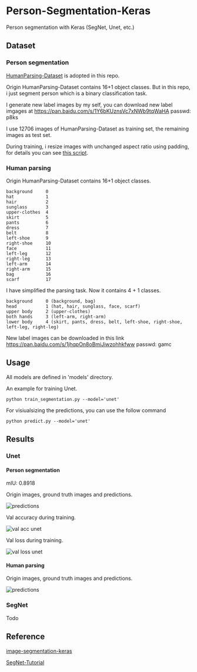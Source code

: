 # Person-Segmentation-Keras
Person segmentation with Keras (SegNet, Unet, etc.)

## Dataset

### Person segmentation

[HumanParsing-Dataset](https://github.com/lemondan/HumanParsing-Dataset) is adopted in this repo.

Origin HumanParsing-Dataset contains 16+1 object classes. But in this repo, i just segment person which is a binary classification task.

I generate new label images by my self, you can download new label imgages at https://pan.baidu.com/s/1Y6bKUznsVc7xNWb9tqWaHA passwd: p8ks

I use 12706 images of HumanParsing-Dataset as training set, the remaining images as test set.

During training, i resize images with unchanged aspect ratio using padding, for details you can see [this script](https://github.com/TianzhongSong/Person-Segmentation-Keras/blob/master/utils/segdata_generator.py).

### Human parsing

Origin HumanParsing-Dataset contains 16+1 object classes. 

    background     0
    hat            1
    hair           2 
    sunglass       3
    upper-clothes  4
    skirt          5
    pants          6
    dress          7
    belt           8
    left-shoe      9
    right-shoe     10
    face           11
    left-leg       12
    right-leg      13
    left-arm       14
    right-arm      15
    bag            16
    scarf          17

I have simplified the parsing task. Now it contains 4 + 1 classes.

    background     0 (background, bag)
    head           1 (hat, hair, sunglass, face, scarf)
    upper body     2 (upper-clothes)
    both hands     3 (left-arm, right-arm)
    lower body     4 (skirt, pants, dress, belt, left-shoe, right-shoe, left-leg, right-leg)

New label images can be downloaded in this link https://pan.baidu.com/s/1jhqpOn8oBmiJiwzohhkfww passwd: gamc

## Usage

All models are defined in 'models' directory.

An example for training Unet.

    python train_segmentation.py --model='unet'

For visiualsizing the predictions, you can use the follow command

    python predict.py --model='unet'
    
## Results

### Unet

#### Person segmentation

mIU: 0.8918

Origin images, ground truth images and predictions.

![predictions](https://github.com/TianzhongSong/Person-Segmentation-Keras/blob/master/predicts.png)

Val accuracy during training.

![val acc unet](https://github.com/TianzhongSong/Person-Segmentation-Keras/blob/master/results/unet_accuracy.png)

Val loss during training.

![val loss unet](https://github.com/TianzhongSong/Person-Segmentation-Keras/blob/master/results/unet_loss.png)

#### Human parsing

Origin images, ground truth images and predictions.

![predictions](https://github.com/TianzhongSong/Person-Segmentation-Keras/blob/master/seg_predicts.png)

### SegNet

Todo

## Reference

[image-segmentation-keras](https://github.com/divamgupta/image-segmentation-keras)

[SegNet-Tutorial](https://github.com/alexgkendall/SegNet-Tutorial)

